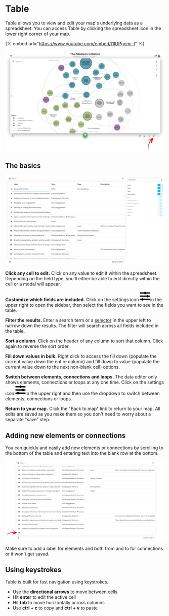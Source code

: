 # Table

Table allows you to view and edit your map's underlying data as a spreadsheet. You can access Table by clicking the spreadsheet icon in the lower right corner of your map.

{% embed url="https://www.youtube.com/embed/t1lDPgcmr-I" %}

![](../images/data-editor.jpg)

## The basics

![](../images/data-editor-settings.jpg)

**Click any cell to edit.** Click on any value to edit it within the spreadsheet. Depending on the field type, you'll either be able to edit directly within the cell or a modal will appear.

**Customize which fields are included.** Click on the settings icon ![](../icons/sliders-h.svg)in the upper right to open the sidebar, then select the fields you want to see in the table.

**Filter the results.** Enter a search term or a [selector](../overview/advanced-editor-hub/selectors.md) in the upper left to narrow down the results. The filter will search across all fields included in the table.

**Sort a column.** Click on the header of any column to sort that column. Click again to reverse the sort order.

**Fill down values in bulk.** Right click to access the fill down (populate the current value down the entire column) and fill down to value (populate the current value down to the next non-blank cell) options.

**Switch between elements, connections and loops.** The data editor only shows elements, connections or loops at any one time. Click on the settings icon ![](../icons/sliders-h.svg)in the upper right and then use the dropdown to switch between elements, connections or loops.

**Return to your map.** Click the "Back to map" link to return to your map. All edits are saved as you make them so you don't need to worry about a separate "save" step.

## Adding new elements or connections

You can quickly and easily add new elements or connections by scrolling to the bottom of the table and entering text into the blank row at the bottom.

![](../images/data-editor-add-new.jpg)

Make sure to add a label for elements and both from and to for connections or it won't get saved.

## Using keystrokes

Table is built for fast navigation using keystrokes.

* Use the **directional arrows** to move between cells
* Hit **enter** to edit the active cell
* Hit **tab** to move horizontally across columns
* Use **ctrl + c** to copy and **ctrl + v** to paste
